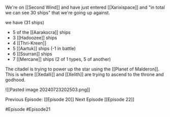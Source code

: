 We're on [[Second Wind]] and have just entered [[Xarixispace]] and "in total we can see 30 ships" that we're going up against. 

we have (31 ships)
- 5 of the [[Aarakocra]] ships
- 3 [[Hadoozee]] ships
- 4 [[Thri-Kreen]]
- 5 [[Aartuk]] ships (-1 in battle)
- 6 [[Ssurran]] ships
- 7 [[Mercane]] ships (2 of 1 types, 5 of another)

The citadel is trying to power up the star using the [[Planet of Malderon]]. This is where [[Xedalli]] and [[Xelith]] are trying to ascend to the throne and godhood.

![[Pasted image 20240723202503.png]]

Previous Episode: [[Episode 20]]
Next Episode [[Episode 22]]

#Episode #Episode21
